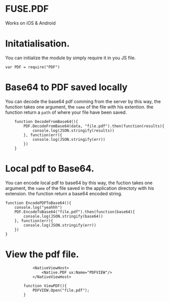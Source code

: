 # FUSE.PDF

Works on iOS & Android


# Initatialisation.


You can initialize the module by simply require it in you JS file.

```
var PDF = require("PDF")

```


# Base64 to PDF saved locally

You can decode the base64 pdf comming from the server by this way, the function takes one argument, the `name` of the file with his extention.
the function return a `path` of where your file have been saved.

```
	function DecodeFromBase64(){
		PDF.DecodeFromBase64(data, "file.pdf").then(function(results){
			console.log(JSON.stringify(results))
		}, function(err){
			console.log(JSON.stringify(err))
		})
	}

``` 




# Local pdf to Base64.

You can encode local pdf to base64 by this way, the fuction takes one argument, the `name` of the file saved in the application directoty with his extension.
the function return a base64 encoded string.

```
function EncodePDFToBase64(){
	console.log("yeahhh")
	PDF.EncodeToBase64("file.pdf").then(function(base64){
		console.log(JSON.stringify(base64))
	}, function(err){
		console.log(JSON.stringify(err))
	})
}

```


# View the pdf file.

```
			<NativeViewHost>
				<Native.PDF ux:Name="PDFVIEW"/>
			</NativeViewHost>

		function ViewPDF(){
			PDFVIEW.Open("file.pdf");
		}

```
















